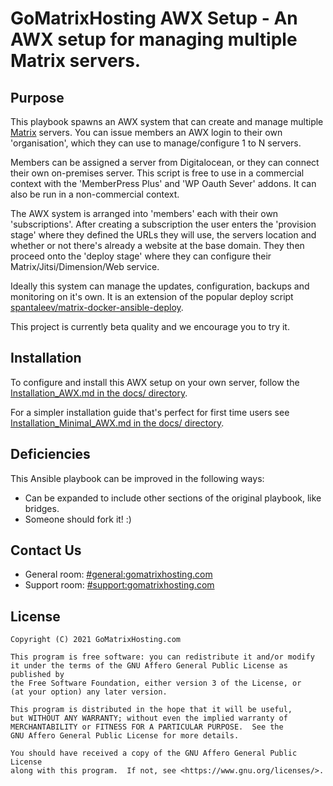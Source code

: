 # GoMatrixHosting AWX Setup - An AWX setup for managing multiple Matrix servers.

## Purpose

This playbook spawns an AWX system that can create and manage multiple [Matrix](http://matrix.org/) servers. You can issue members an AWX login to their own 'organisation', which they can use to manage/configure 1 to N servers.

Members can be assigned a server from Digitalocean, or they can connect their own on-premises server. This script is free to use in a commercial context with the 'MemberPress Plus' and 'WP Oauth Sever' addons. It can also be run in a non-commercial context.

The AWX system is arranged into 'members' each with their own 'subscriptions'. After creating a subscription the user enters the 'provision stage' where they defined the URLs they will use, the servers location and whether or not there's already a website at the base domain. They then proceed onto the 'deploy stage' where they can configure their Matrix/Jitsi/Dimension/Web service.

Ideally this system can manage the updates, configuration, backups and monitoring on it's own. It is an extension of the popular deploy script [spantaleev/matrix-docker-ansible-deploy](https://github.com/spantaleev/matrix-docker-ansible-deploy).

This project is currently beta quality and we encourage you to try it.


## Installation

To configure and install this AWX setup on your own server, follow the [Installation_AWX.md in the docs/ directory](docs/Installation_AWX.md).

For a simpler installation guide that's perfect for first time users see [Installation_Minimal_AWX.md in the docs/ directory](docs/Installation_Minimal_AWX.md).


## Deficiencies

This Ansible playbook can be improved in the following ways:

- Can be expanded to include other sections of the original playbook, like bridges.
- Someone should fork it! :)


## Contact Us

- General room: [#general:gomatrixhosting.com](https://matrix.to/#/#general:gomatrixhosting.com)
- Support room: [#support:gomatrixhosting.com](https://matrix.to/#/#support:gomatrixhosting.com)


## License

    Copyright (C) 2021 GoMatrixHosting.com

    This program is free software: you can redistribute it and/or modify
    it under the terms of the GNU Affero General Public License as published by
    the Free Software Foundation, either version 3 of the License, or
    (at your option) any later version.

    This program is distributed in the hope that it will be useful,
    but WITHOUT ANY WARRANTY; without even the implied warranty of
    MERCHANTABILITY or FITNESS FOR A PARTICULAR PURPOSE.  See the
    GNU Affero General Public License for more details.

    You should have received a copy of the GNU Affero General Public License
    along with this program.  If not, see <https://www.gnu.org/licenses/>.
    
